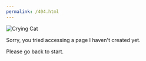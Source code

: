 ```yaml
---
permalink: /404.html
---
```

![Crying Cat](https://tiffin-filion.github.io/crying_cat.png)

Sorry, you tried accessing a page I haven't created yet.

Please go back to start.
